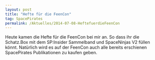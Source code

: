 ```yaml
---
layout: post
title: "Hefte für die FeenCon"
tag: SpacePirates
permalink: /Aktuelles/2014-07-08-HeftefuerdieFeenCon
---
```


Heute kamen die Hefte für die FeenCon bei mir an. So dass ihr die Schatz.Box mit dem SP:Insider Sammelband und SpaceNinjas V2 füllen könnt. Natürlich wird es auf der FeenCon auch alle bereits erschienen SpacePirates Publikationen zu kaufen geben.
